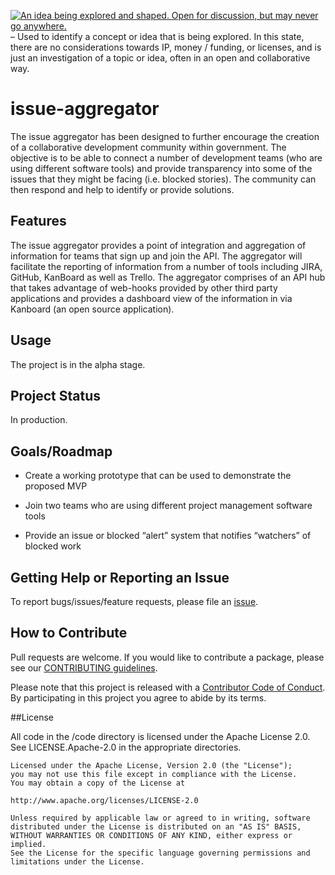 <a rel="Inspiration" href="https://github.com/BCDevExchange/docs/blob/master/discussion/projectstates.md"><img alt="An idea being explored and shaped. Open for discussion, but may never go anywhere." style="border-width:0" src="http://bcdevexchange.org/badge/1.svg" title="An idea being explored and shaped. Open for discussion, but may never go anywhere." /></a> – Used to identify a concept or idea that is being explored. In this state, there are no considerations towards IP, money / funding, or licenses, and is just an investigation of a topic or idea, often in an open and collaborative way. 

# issue-aggregator
The issue aggregator has been designed to further encourage the creation of a collaborative development community within government. The objective is to be able to connect a number of development teams (who are using different software tools) and provide transparency into some of the issues that they might be facing (i.e. blocked stories). The community can then respond and help to identify or provide solutions.  

## Features
The issue aggregator provides a point of integration and aggregation of information for teams that sign up and join the API. The aggregator will facilitate the reporting of information from a number of tools including JIRA, GitHub, KanBoard as well as Trello. The aggregator comprises of an API hub that takes advantage of web-hooks provided by other third party applications and provides a dashboard view of the information in via Kanboard (an open source application).

## Usage
The project is in the alpha stage.

## Project Status
In production.

## Goals/Roadmap
- Create a working prototype that can be used to demonstrate the proposed MVP

- Join two teams who are using different project management software tools

- Provide an issue or blocked “alert” system that notifies “watchers” of blocked work

## Getting Help or Reporting an Issue
To report bugs/issues/feature requests, please file an [issue](https://github.com/bcgov/issue-aggregator/issues).

## How to Contribute
Pull requests are welcome. If you would like to contribute a package, please see our [CONTRIBUTING guidelines](https://github.com/bcgov/issue-aggregator/blob/master/CONTRIBUTING.md).

Please note that this project is released with a [Contributor Code of Conduct](https://github.com/bcgov/issue-aggregator/blob/master/CODE-OF-CONDUCT.md). By participating in this project you agree to abide by its terms.

##License

All code in the /code directory is licensed under the Apache License 2.0. See LICENSE.Apache-2.0 in the appropriate directories.



	Licensed under the Apache License, Version 2.0 (the "License");
	you may not use this file except in compliance with the License.
	You may obtain a copy of the License at 

   	http://www.apache.org/licenses/LICENSE-2.0

	Unless required by applicable law or agreed to in writing, software
	distributed under the License is distributed on an "AS IS" BASIS,
	WITHOUT WARRANTIES OR CONDITIONS OF ANY KIND, either express or implied.
	See the License for the specific language governing permissions and
	limitations under the License.

